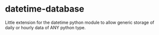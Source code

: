 # datetime-database
Little extension for the datetime python module to allow generic storage of daily or hourly data of ANY python type.
